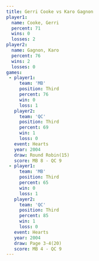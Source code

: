 ```yaml
---
title: Gerri Cooke vs Karo Gagnon
player1:            
  name: Cooke, Gerri
  percent: 71       
  wins: 0           
  losses: 2         
player2:            
  name: Gagnon, Karo
  percent: 76       
  wins: 2           
  losses: 0         
games:
 - player1:         
     team: 'MB'     
     position: Third
     percent: 76    
     win: 0         
     loss: 1        
   player2:         
     team: 'QC'     
     position: Third
     percent: 69    
     win: 1         
     loss: 0        
   event: Hearts        
   year: 2004           
   draw: Round Robin(15)
   score: MB 8 - QC 9   
 - player1:         
     team: 'MB'     
     position: Third
     percent: 65    
     win: 0         
     loss: 1        
   player2:         
     team: 'QC'     
     position: Third
     percent: 85    
     win: 1         
     loss: 0        
   event: Hearts     
   year: 2004        
   draw: Page 3-4(20)
   score: MB 4 - QC 9
---
```


